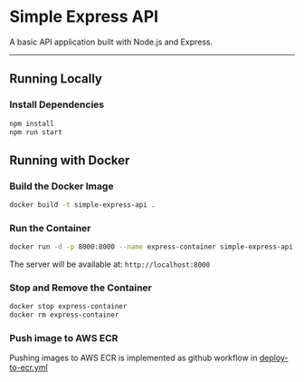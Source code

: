 # Simple Express API

A basic API application built with Node.js and Express.

---

## Running Locally

### Install Dependencies

```bash
npm install
npm run start
```

## Running with Docker

### Build the Docker Image

```bash
docker build -t simple-express-api .
```

### Run the Container

```bash
docker run -d -p 8000:8000 --name express-container simple-express-api
```

The server will be available at:
`http://localhost:8000`

### Stop and Remove the Container

```bash
docker stop express-container
docker rm express-container
```

### Push image to AWS ECR

Pushing images to AWS ECR is implemented as github workflow in [deploy-to-ecr.yml](../.github/workflows/deploy-to-ecr.yml)
